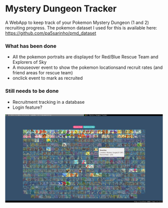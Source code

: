# Mystery Dungeon Tracker
A WebApp to keep track of your Pokemon Mystery Dungeon (1 and 2) recruiting progress.
The pokemon dataset I used for this is available here: https://github.com/pa5sarinho/pmd_dataset

### What has been done
+ All the pokemon portraits are displayed for Red/Blue Rescue Team and Explorers of Sky
+ A mouseover event to show the pokemon locationsand recruit rates (and friend areas for rescue team)
+ onclick event to mark as recruited

### Still needs to be done
+ Recruitment tracking in a database
+ Login feature?

![screenshot](screenshot.png)
